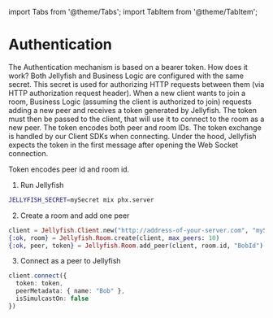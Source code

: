 import Tabs from '@theme/Tabs';
import TabItem from '@theme/TabItem';

# Authentication

The Authentication mechanism is based on a bearer token.
How does it work?
Both Jellyfish and Business Logic are configured with the same secret.
This secret is used for authorizing HTTP requests between them (via HTTP authorization request header).
When a new client wants to join a room, Business Logic (assuming the client is authorized to join) requests adding a new peer and receives a token generated by Jellyfish.
The token must then be passed to the client, that will use it to connect to the room as a new peer. 
The token encodes both peer and room IDs.
The token exchange is handled by our Client SDKs when connecting.
Under the hood, Jellyfish expects the token in the first message after opening the Web Socket connection.

Token encodes peer id and room id. 

1. Run Jellyfish

```bash
JELLYFISH_SECRET=mySecret mix phx.server
```

2. Create a room and add one peer

```elixir title="Business Logic"
client = Jellyfish.Client.new("http://address-of-your-server.com", "mySecret")
{:ok, room} = Jellyfish.Room.create(client, max_peers: 10)
{:ok, peer, token} = Jellyfish.Room.add_peer(client, room.id, "BobId")
```

3. Connect as a peer to Jellyfish

```ts title="Client"
client.connect({ 
  token: token,
  peerMetadata: { name: "Bob" }, 
  isSimulcastOn: false
})
```
